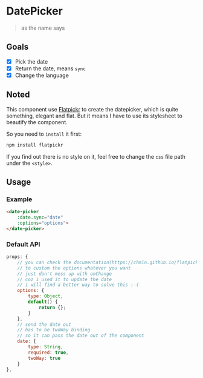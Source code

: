 # DatePicker

> as the name says

## Goals

 * [x] Pick the date
 * [x] Return the date, means `sync`
 * [x] Change the language

## Noted

This component use [Flatpickr](https://chmln.github.io/flatpickr/) to create the datepicker, which is quite something, elegant and flat. But it means I have to use its stylesheet to beautify the component.

So you need to `install` it first:

```bash
npm install flatpickr
```

If you find out there is no style on it, feel free to change the `css` file path under the `<style>`.

## Usage

### Example

```html
<date-picker
    :date.sync="date"
    :options="options">
</date-picker>
```

### Default API

```javascript
props: {
    // you can check the documentation(https://chmln.github.io/flatpickr/)
    // to custom the options whatever you want
    // just don't mess up with onChange
    // coz i used it to update the date
    // i will find a better way to solve this :-(
    options: {
        type: Object,
        default() {
            return {};
        }
    },
    // send the date out
    // has to be twoWay binding
    // so it can pass the date out of the component
    date: {
        type: String,
        required: true,
        twoWay: true
    }
},
```
